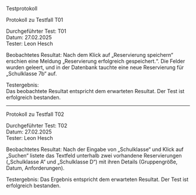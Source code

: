 Testprotokoll

Protokoll zu Testfall T01

Durchgeführter Test: T01  
Datum: 27.02.2025  
Tester: Leon Hesch 

Beobachtetes Resultat:
Nach dem Klick auf „Reservierung speichern“ erschien eine Meldung „Reservierung erfolgreich gespeichert.“. Die Felder wurden geleert, und in der Datenbank tauchte eine neue Reservierung für „Schulklasse 7b“ auf.

Testergebnis:  
Das beobachtete Resultat entspricht dem erwarteten Resultat. Der Test ist erfolgreich bestanden.

---

Protokoll zu Testfall T02

Durchgeführter Test: T02  
Datum: 27.02.2025  
Tester: Leon Hesch

Beobachtetes Resultat: 
Nach der Eingabe von „Schulklasse“ und Klick auf „Suchen“ listete das Textfeld unterhalb zwei vorhandene Reservierungen („Schulklasse A“ und „Schulklasse D“) mit ihren Details (Gruppengröße, Datum, Anforderungen).

Testergebnis:
Das Ergebnis entspricht dem erwarteten Resultat. Der Test ist erfolgreich bestanden.
